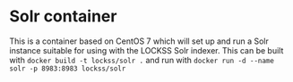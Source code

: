 # Solr container

This is a container based on CentOS 7 which will set up and run a Solr instance suitable for using with the LOCKSS
Solr indexer. This can be built with 
`docker build -t lockss/solr .` 
and run with 
`docker run -d --name solr -p 8983:8983 lockss/solr` 

